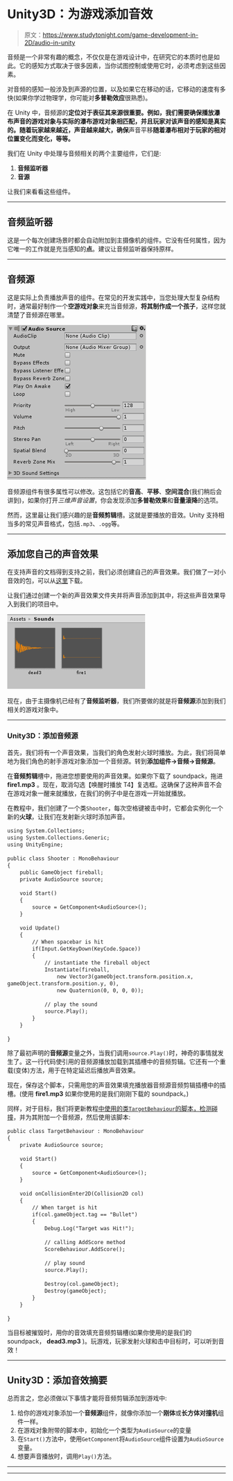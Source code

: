 # Unity3D：为游戏添加音效

> 原文：<https://www.studytonight.com/game-development-in-2D/audio-in-unity>

音频是一个非常有趣的概念，不仅仅是在游戏设计中，在研究它的本质时也是如此。它的感知方式取决于很多因素，当你试图控制或使用它时，必须考虑到这些因素。

对音频的感知一般涉及到声源的位置，以及如果它在移动的话，它移动的速度有多快(如果你学过物理学，你可能对**多普勒效应**很熟悉)。

在 Unity 中，音频源的**定位对于表征其来源很重要。例如，我们需要确保播放瀑布声音的游戏对象与实际的瀑布游戏对象相匹配，并且玩家对该声音的感知是真实的。随着玩家越来越近，声音越来越大，确保**声音平移**随着瀑布相对于玩家的相对位置变化而变化，等等。**

我们在 Unity 中处理与音频相关的两个主要组件，它们是:

1.  **音频监听器**
2.  **音源**

让我们来看看这些组件。

* * *

## 音频监听器

这是一个每次创建场景时都会自动附加到主摄像机的组件。它没有任何属性，因为它唯一的工作就是充当感知的**点**。建议让音频监听器保持原样。

* * *

## 音频源

这是实际上负责播放声音的组件。在常见的开发实践中，当您处理大型复杂结构时，通常最好制作一个**空游戏对象**来充当音频源，**将其制作成一个孩子**，这样您就清楚了音频源在哪里。

![Creating audio source as an invisible gameObject](img/654adedbfa1501efedbeffa13e4a84ff.png)

音频源组件有很多属性可以修改。这包括它的**音高**、**平移**、**空间混合**(我们稍后会讲到)，如果你打开*三维声音设置*，你会发现添加**多普勒效果**和**音量滚降**的选项。

然而，这里最让我们感兴趣的是**音频剪辑**槽。这就是要播放的音效。Unity 支持相当多的常见声音格式，包括`.mp3`、`.ogg`等。

* * *

## 添加您自己的声音效果

在支持声音的文档得到支持之前，我们必须创建自己的声音效果。我们做了一对小音效的包，可以从[这里](https://dl.dropbox.com/s/byx0rbg7fg0wj4h/SavisTutorial.zip?dl=0)下载。

让我们通过创建一个新的声音效果文件夹并将声音添加到其中，将这些声音效果导入到我们的项目中。

![Adding sound clips in Unity](img/3b4b3255e0384ce10f45bbb71af52cea.png)

现在，由于主摄像机已经有了**音频监听器**，我们所要做的就是将**音频源**添加到我们相关的游戏对象中。

* * *

### Unity3D：添加音频源

首先，我们将有一个声音效果，当我们的角色发射火球时播放。为此，我们将简单地为我们角色的射手游戏对象添加一个音频源。转到**添加组件→音频→音频源**。

在**音频剪辑**槽中，拖进您想要使用的声音效果。如果你下载了 soundpack，拖进 **fire1.mp3** 。现在，取消勾选【唤醒时播放 T4】复选框。这确保了这种声音不会在游戏对象一醒来就播放，在我们的例子中是在游戏一开始就播放。

在教程中，我们创建了一个类`Shooter`，每次空格键被击中时，它都会实例化一个新的**火球**，让我们在发射新火球时添加声音。

```
using System.Collections;
using System.Collections.Generic;
using UnityEngine;

public class Shooter : MonoBehaviour
{
    public GameObject fireball;
    private AudioSource source;

    void Start()
    {
        source = GetComponent<AudioSource>();
    }

    void Update() 
    {
        // When spacebar is hit
        if(Input.GetKeyDown(KeyCode.Space))
        {
            // instantiate the fireball object
            Instantiate(fireball,
                new Vector3(gameObject.transform.position.x, gameObject.transform.position.y, 0),
                new Quaternion(0, 0, 0, 0));

            // play the sound
            source.Play();
        }
    }

}
```

除了最初声明的**音频源**变量之外，当我们调用`source.Play()`时，神奇的事情就发生了。这一行代码使引用的音频源播放加载到其插槽中的音频剪辑。它还有一个重载(变体)方法，用于在特定延迟后播放声音效果。

现在，保存这个脚本，只需用您的声音效果填充播放器音频源音频剪辑插槽中的插槽。(使用 **fire1.mp3** 如果你使用的是我们刚刚下载的 soundpack。)

同样，对于目标，我们将更新教程[中使用的类`TargetBehaviour`的脚本，检测碰撞](detecting-collisions)，并为其附加一个音频源，然后使用该脚本:

```
public class TargetBehaviour : MonoBehaviour
{
    private AudioSource source;

    void Start()
    {
        source = GetComponent<AudioSource>();
    }

    void onCollisionEnter2D(Collision2D col) 
    {
        // When target is hit
        if(col.gameObject.tag == "Bullet")
        {
            Debug.Log("Target was Hit!");

            // calling AddScore method
            ScoreBehaviour.AddScore();

            // play sound
            source.Play();

            Destroy(col.gameObject);
            Destroy(gameObject);
        }
    }

}
```

当目标被摧毁时，用你的音效填充音频剪辑槽(如果你使用的是我们的 soundpack， **dead3.mp3** )。玩游戏，玩家发射火球和击中目标时，可以听到音效！

* * *

## Unity3D：添加音效摘要

总而言之，您必须做以下事情才能将音频剪辑添加到游戏中:

1.  给你的游戏对象添加一个**音频源**组件，就像你添加一个**刚体**或**长方体对撞机**组件一样。
2.  在游戏对象附带的脚本中，初始化一个类型为`AudioSource`的变量
3.  在`Start()`方法中，使用`GetComponent`将`AudioSource`组件设置为`AudioSource`变量。
4.  想要声音播放时，调用`Play()`方法。

* * *

* * *